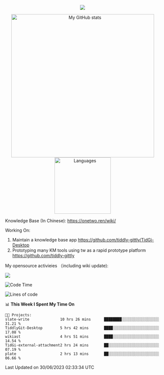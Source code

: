 <a href="https://github.com/linonetwo">
    <p align="center">
        <img src="https://github-profile-trophy.vercel.app/?username=linonetwo&column=7&theme=onedark"/>
    </p>
</a>
<a align="center" href="https://github.com/linonetwo">
  <p align="center">
    <img src="https://github-readme-stats.vercel.app/api?username=linonetwo&show_icons=true&count_private=true" alt="My GitHub stats" width="465"/>
    <img src="https://github-readme-stats.vercel.app/api/top-langs/?username=linonetwo&layout=compact&langs_count=10" alt="Languages" height="183">
  </p>
</a>

Knowledge Base (In Chinese): https://onetwo.ren/wiki/

Working On: 

1. Maintain a knowledge base app https://github.com/tiddly-gittly/TidGi-Desktop
1. Prototyping many KM tools using tw as a rapid prototype platform https://github.com/tiddly-gittly

My opensource activieies （including wiki update):

![](https://visitor-badge.glitch.me/badge?page_id=linonetwo.linonetwo)

<!--START_SECTION:waka-->
![Code Time](http://img.shields.io/badge/Code%20Time-1%2C946%20hrs%2056%20mins-blue)

![Lines of code](https://img.shields.io/badge/From%20Hello%20World%20I%27ve%20Written-56.9%20million%20lines%20of%20code-blue)

📊 **This Week I Spent My Time On** 

```text
🐱‍💻 Projects: 
slate-write              10 hrs 26 mins      ████████░░░░░░░░░░░░░░░░░   31.21 % 
TiddlyGit-Desktop        5 hrs 42 mins       ████░░░░░░░░░░░░░░░░░░░░░   17.08 % 
wikiast                  4 hrs 51 mins       ████░░░░░░░░░░░░░░░░░░░░░   14.54 % 
TidGi-external-attachment2 hrs 24 mins       ██░░░░░░░░░░░░░░░░░░░░░░░   07.19 % 
plate                    2 hrs 13 mins       ██░░░░░░░░░░░░░░░░░░░░░░░   06.66 % 
```


 Last Updated on 30/06/2023 02:33:34 UTC
<!--END_SECTION:waka-->
